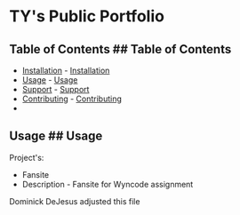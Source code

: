# TY's	Public Portfolio

## Table of Contents	## Table of Contents
- [Installation](#installation)	- [Installation](#installation)
- [Usage](#usage)	- [Usage](#usage)
- [Support](#support)	- [Support](#support)
- [Contributing](#contributing)	- [Contributing](#contributing)
- 


## Usage	## Usage
Project's:
- Fansite
- Description	- Fansite for Wyncode assignment

Dominick DeJesus adjusted this file


